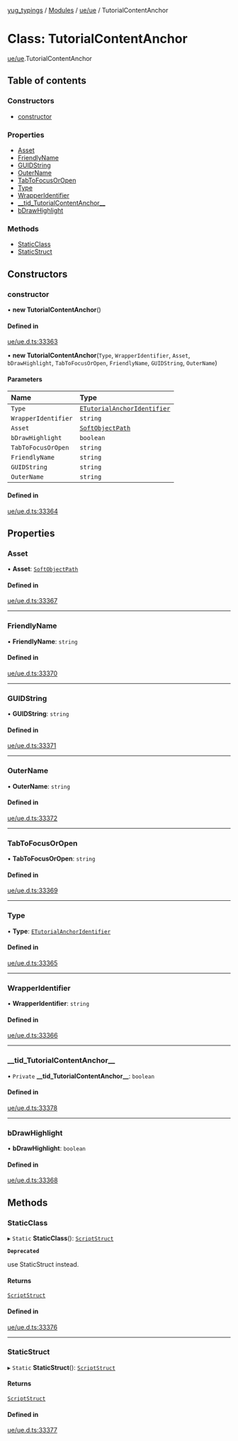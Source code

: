 [yug_typings](../README.md) / [Modules](../modules.md) / [ue/ue](../modules/ue_ue.md) / TutorialContentAnchor

# Class: TutorialContentAnchor

[ue/ue](../modules/ue_ue.md).TutorialContentAnchor

## Table of contents

### Constructors

- [constructor](ue_ue.TutorialContentAnchor.md#constructor)

### Properties

- [Asset](ue_ue.TutorialContentAnchor.md#asset)
- [FriendlyName](ue_ue.TutorialContentAnchor.md#friendlyname)
- [GUIDString](ue_ue.TutorialContentAnchor.md#guidstring)
- [OuterName](ue_ue.TutorialContentAnchor.md#outername)
- [TabToFocusOrOpen](ue_ue.TutorialContentAnchor.md#tabtofocusoropen)
- [Type](ue_ue.TutorialContentAnchor.md#type)
- [WrapperIdentifier](ue_ue.TutorialContentAnchor.md#wrapperidentifier)
- [\_\_tid\_TutorialContentAnchor\_\_](ue_ue.TutorialContentAnchor.md#__tid_tutorialcontentanchor__)
- [bDrawHighlight](ue_ue.TutorialContentAnchor.md#bdrawhighlight)

### Methods

- [StaticClass](ue_ue.TutorialContentAnchor.md#staticclass)
- [StaticStruct](ue_ue.TutorialContentAnchor.md#staticstruct)

## Constructors

### constructor

• **new TutorialContentAnchor**()

#### Defined in

[ue/ue.d.ts:33363](https://github.com/YugMetaverse/yug_typings/blob/b7d9b19/ue/ue.d.ts#L33363)

• **new TutorialContentAnchor**(`Type`, `WrapperIdentifier`, `Asset`, `bDrawHighlight`, `TabToFocusOrOpen`, `FriendlyName`, `GUIDString`, `OuterName`)

#### Parameters

| Name | Type |
| :------ | :------ |
| `Type` | [`ETutorialAnchorIdentifier`](../enums/ue_ue.ETutorialAnchorIdentifier.md) |
| `WrapperIdentifier` | `string` |
| `Asset` | [`SoftObjectPath`](ue_ue.SoftObjectPath.md) |
| `bDrawHighlight` | `boolean` |
| `TabToFocusOrOpen` | `string` |
| `FriendlyName` | `string` |
| `GUIDString` | `string` |
| `OuterName` | `string` |

#### Defined in

[ue/ue.d.ts:33364](https://github.com/YugMetaverse/yug_typings/blob/b7d9b19/ue/ue.d.ts#L33364)

## Properties

### Asset

• **Asset**: [`SoftObjectPath`](ue_ue.SoftObjectPath.md)

#### Defined in

[ue/ue.d.ts:33367](https://github.com/YugMetaverse/yug_typings/blob/b7d9b19/ue/ue.d.ts#L33367)

___

### FriendlyName

• **FriendlyName**: `string`

#### Defined in

[ue/ue.d.ts:33370](https://github.com/YugMetaverse/yug_typings/blob/b7d9b19/ue/ue.d.ts#L33370)

___

### GUIDString

• **GUIDString**: `string`

#### Defined in

[ue/ue.d.ts:33371](https://github.com/YugMetaverse/yug_typings/blob/b7d9b19/ue/ue.d.ts#L33371)

___

### OuterName

• **OuterName**: `string`

#### Defined in

[ue/ue.d.ts:33372](https://github.com/YugMetaverse/yug_typings/blob/b7d9b19/ue/ue.d.ts#L33372)

___

### TabToFocusOrOpen

• **TabToFocusOrOpen**: `string`

#### Defined in

[ue/ue.d.ts:33369](https://github.com/YugMetaverse/yug_typings/blob/b7d9b19/ue/ue.d.ts#L33369)

___

### Type

• **Type**: [`ETutorialAnchorIdentifier`](../enums/ue_ue.ETutorialAnchorIdentifier.md)

#### Defined in

[ue/ue.d.ts:33365](https://github.com/YugMetaverse/yug_typings/blob/b7d9b19/ue/ue.d.ts#L33365)

___

### WrapperIdentifier

• **WrapperIdentifier**: `string`

#### Defined in

[ue/ue.d.ts:33366](https://github.com/YugMetaverse/yug_typings/blob/b7d9b19/ue/ue.d.ts#L33366)

___

### \_\_tid\_TutorialContentAnchor\_\_

• `Private` **\_\_tid\_TutorialContentAnchor\_\_**: `boolean`

#### Defined in

[ue/ue.d.ts:33378](https://github.com/YugMetaverse/yug_typings/blob/b7d9b19/ue/ue.d.ts#L33378)

___

### bDrawHighlight

• **bDrawHighlight**: `boolean`

#### Defined in

[ue/ue.d.ts:33368](https://github.com/YugMetaverse/yug_typings/blob/b7d9b19/ue/ue.d.ts#L33368)

## Methods

### StaticClass

▸ `Static` **StaticClass**(): [`ScriptStruct`](ue_ue.ScriptStruct.md)

**`Deprecated`**

use StaticStruct instead.

#### Returns

[`ScriptStruct`](ue_ue.ScriptStruct.md)

#### Defined in

[ue/ue.d.ts:33376](https://github.com/YugMetaverse/yug_typings/blob/b7d9b19/ue/ue.d.ts#L33376)

___

### StaticStruct

▸ `Static` **StaticStruct**(): [`ScriptStruct`](ue_ue.ScriptStruct.md)

#### Returns

[`ScriptStruct`](ue_ue.ScriptStruct.md)

#### Defined in

[ue/ue.d.ts:33377](https://github.com/YugMetaverse/yug_typings/blob/b7d9b19/ue/ue.d.ts#L33377)
